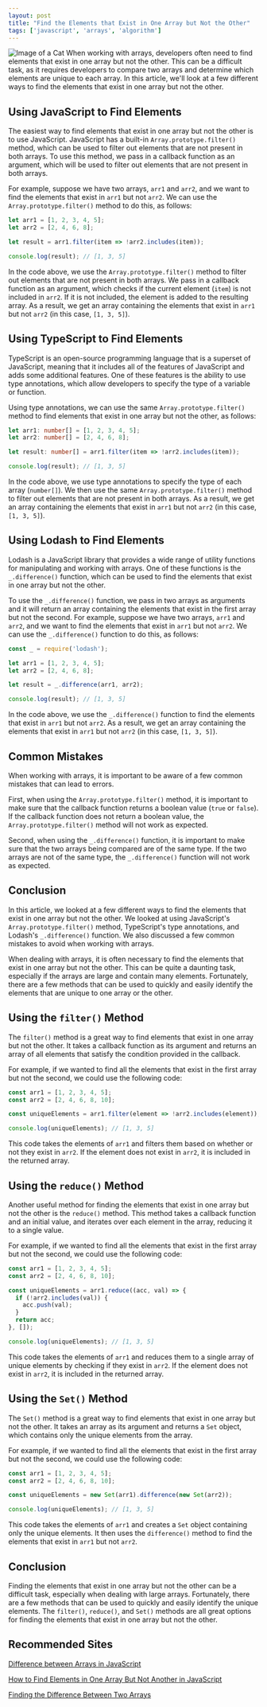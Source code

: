 ```yaml
---
layout: post
title: "Find the Elements that Exist in One Array but Not the Other"
tags: ['javascript', 'arrays', 'algorithm']
---
```


![Image of a Cat](http://source.unsplash.com/1600x900/?cat)
When working with arrays, developers often need to find elements that exist in one array but not the other. This can be a difficult task, as it requires developers to compare two arrays and determine which elements are unique to each array. In this article, we'll look at a few different ways to find the elements that exist in one array but not the other. 

## Using JavaScript to Find Elements
The easiest way to find elements that exist in one array but not the other is to use JavaScript. JavaScript has a built-in `Array.prototype.filter()` method, which can be used to filter out elements that are not present in both arrays. To use this method, we pass in a callback function as an argument, which will be used to filter out elements that are not present in both arrays. 

For example, suppose we have two arrays, `arr1` and `arr2`, and we want to find the elements that exist in `arr1` but not `arr2`. We can use the `Array.prototype.filter()` method to do this, as follows:

```javascript
let arr1 = [1, 2, 3, 4, 5];
let arr2 = [2, 4, 6, 8];

let result = arr1.filter(item => !arr2.includes(item));

console.log(result); // [1, 3, 5]
```

In the code above, we use the `Array.prototype.filter()` method to filter out elements that are not present in both arrays. We pass in a callback function as an argument, which checks if the current element (`item`) is not included in `arr2`. If it is not included, the element is added to the resulting array. As a result, we get an array containing the elements that exist in `arr1` but not `arr2` (in this case, `[1, 3, 5]`).

## Using TypeScript to Find Elements
TypeScript is an open-source programming language that is a superset of JavaScript, meaning that it includes all of the features of JavaScript and adds some additional features. One of these features is the ability to use type annotations, which allow developers to specify the type of a variable or function. 

Using type annotations, we can use the same `Array.prototype.filter()` method to find elements that exist in one array but not the other, as follows:

```typescript
let arr1: number[] = [1, 2, 3, 4, 5];
let arr2: number[] = [2, 4, 6, 8];

let result: number[] = arr1.filter(item => !arr2.includes(item));

console.log(result); // [1, 3, 5]
```

In the code above, we use type annotations to specify the type of each array (`number[]`). We then use the same `Array.prototype.filter()` method to filter out elements that are not present in both arrays. As a result, we get an array containing the elements that exist in `arr1` but not `arr2` (in this case, `[1, 3, 5]`).

## Using Lodash to Find Elements
Lodash is a JavaScript library that provides a wide range of utility functions for manipulating and working with arrays. One of these functions is the `_.difference()` function, which can be used to find the elements that exist in one array but not the other. 

To use the `_.difference()` function, we pass in two arrays as arguments and it will return an array containing the elements that exist in the first array but not the second. For example, suppose we have two arrays, `arr1` and `arr2`, and we want to find the elements that exist in `arr1` but not `arr2`. We can use the `_.difference()` function to do this, as follows:

```javascript
const _ = require('lodash');

let arr1 = [1, 2, 3, 4, 5];
let arr2 = [2, 4, 6, 8];

let result = _.difference(arr1, arr2);

console.log(result); // [1, 3, 5]
```

In the code above, we use the `_.difference()` function to find the elements that exist in `arr1` but not `arr2`. As a result, we get an array containing the elements that exist in `arr1` but not `arr2` (in this case, `[1, 3, 5]`).

## Common Mistakes 
When working with arrays, it is important to be aware of a few common mistakes that can lead to errors. 

First, when using the `Array.prototype.filter()` method, it is important to make sure that the callback function returns a boolean value (`true` or `false`). If the callback function does not return a boolean value, the `Array.prototype.filter()` method will not work as expected. 

Second, when using the `_.difference()` function, it is important to make sure that the two arrays being compared are of the same type. If the two arrays are not of the same type, the `_.difference()` function will not work as expected. 

## Conclusion 
In this article, we looked at a few different ways to find the elements that exist in one array but not the other. We looked at using JavaScript's `Array.prototype.filter()` method, TypeScript's type annotations, and Lodash's `_.difference()` function. We also discussed a few common mistakes to avoid when working with arrays.

When dealing with arrays, it is often necessary to find the elements that exist in one array but not the other. This can be quite a daunting task, especially if the arrays are large and contain many elements. Fortunately, there are a few methods that can be used to quickly and easily identify the elements that are unique to one array or the other.

## Using the `filter()` Method

The `filter()` method is a great way to find elements that exist in one array but not the other. It takes a callback function as its argument and returns an array of all elements that satisfy the condition provided in the callback. 

For example, if we wanted to find all the elements that exist in the first array but not the second, we could use the following code:

```javascript
const arr1 = [1, 2, 3, 4, 5];
const arr2 = [2, 4, 6, 8, 10];

const uniqueElements = arr1.filter(element => !arr2.includes(element));

console.log(uniqueElements); // [1, 3, 5]
```

This code takes the elements of `arr1` and filters them based on whether or not they exist in `arr2`. If the element does not exist in `arr2`, it is included in the returned array.

## Using the `reduce()` Method

Another useful method for finding the elements that exist in one array but not the other is the `reduce()` method. This method takes a callback function and an initial value, and iterates over each element in the array, reducing it to a single value.

For example, if we wanted to find all the elements that exist in the first array but not the second, we could use the following code:

```javascript
const arr1 = [1, 2, 3, 4, 5];
const arr2 = [2, 4, 6, 8, 10];

const uniqueElements = arr1.reduce((acc, val) => {
  if (!arr2.includes(val)) {
    acc.push(val);
  }
  return acc;
}, []);

console.log(uniqueElements); // [1, 3, 5]
```

This code takes the elements of `arr1` and reduces them to a single array of unique elements by checking if they exist in `arr2`. If the element does not exist in `arr2`, it is included in the returned array.

## Using the `Set()` Method

The `Set()` method is a great way to find elements that exist in one array but not the other. It takes an array as its argument and returns a `Set` object, which contains only the unique elements from the array.

For example, if we wanted to find all the elements that exist in the first array but not the second, we could use the following code:

```javascript
const arr1 = [1, 2, 3, 4, 5];
const arr2 = [2, 4, 6, 8, 10];

const uniqueElements = new Set(arr1).difference(new Set(arr2));

console.log(uniqueElements); // [1, 3, 5]
```

This code takes the elements of `arr1` and creates a `Set` object containing only the unique elements. It then uses the `difference()` method to find the elements that exist in `arr1` but not `arr2`.

## Conclusion

Finding the elements that exist in one array but not the other can be a difficult task, especially when dealing with large arrays. Fortunately, there are a few methods that can be used to quickly and easily identify the unique elements. The `filter()`, `reduce()`, and `Set()` methods are all great options for finding the elements that exist in one array but not the other.
## Recommended Sites

[Difference between Arrays in JavaScript](https://www.tutorialsteacher.com/javascript/difference-between-arrays-in-javascript)

[How to Find Elements in One Array But Not Another in JavaScript](https://www.freecodecamp.org/news/how-to-find-elements-in-one-array-but-not-another-in-javascript/)

[Finding the Difference Between Two Arrays](https://alligator.io/js/array-difference/)